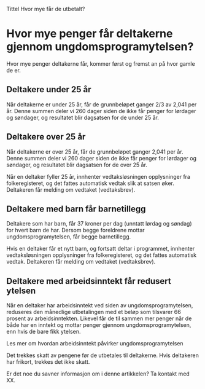 Tittel
Hvor mye får de utbetalt?

# Hvor mye penger får deltakerne gjennom ungdomsprogramytelsen?

Hvor mye penger deltakerne får, kommer først og fremst an på hvor gamle de er.

## Deltakere under 25 år

Når deltakerne er under 25 år, får de grunnbeløpet ganger 2/3 av 2,041 per år. Denne summen deler vi 260 dager siden de ikke får penger for lørdager og søndager, og resultatet blir dagsatsen for de under 25 år.

## Deltakere over 25 år

Når deltakerne er over 25 år, får de grunnbeløpet ganger 2,041 per år. Denne summen deler vi 260 dager siden de ikke får penger for lørdager og søndager, og resultatet blir dagsatsen for de over 25 år.

Når en deltaker fyller 25 år, innhenter vedtaksløsningen opplysninger fra folkeregisteret, og det fattes automatisk vedtak slik at satsen øker. Deltakeren får melding om vedtaket (vedtaksbrev).

## Deltakere med barn får barnetillegg

Deltakere som har barn, får 37 kroner per dag (unntatt lørdag og søndag) for hvert barn de har. Dersom begge foreldrene mottar ungdomsprogramytelsen, får begge barnetillegg.

Hvis en deltaker får et nytt barn, og fortsatt deltar i programmet, innhenter vedtaksløsningen opplysninger fra folkeregisteret, og det fattes automatisk vedtak. Deltakeren får melding om vedtaket (vedtaksbrev).

## Deltakere med arbeidsinntekt får redusert ytelsen

Når en deltaker har arbeidsinntekt ved siden av ungdomsprogramytelsen, reduseres den månedlige utbetalingen med et beløp som tilsvarer 66 prosent av arbeidsinntekten. Likevel får de til sammen mer penger når de både har en inntekt og mottar penger gjennom ungdomsprogramytelsen, enn hvis de bare fikk ytelsen.

Les mer om hvordan arbeidsinntekt påvirker ungdomsprogramytelsen

Det trekkes skatt av pengene før de utbetales til deltakerne. Hvis deltakeren har frikort, trekkes det ikke skatt.

Er det noe du savner informasjon om i denne artikkelen? Ta kontakt med XX.
